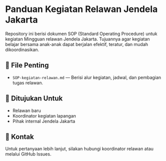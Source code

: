 # Panduan Kegiatan Relawan Jendela Jakarta

Repository ini berisi dokumen SOP (Standard Operating Procedure) untuk kegiatan Mingguan relawan Jendela Jakarta. Tujuannya agar kegiatan belajar bersama anak-anak dapat berjalan efektif, teratur, dan mudah dikoordinasikan.

## 📁 File Penting
- `SOP-kegiatan-relawan.md` — Berisi alur kegiatan, jadwal, dan pembagian tugas relawan.

## 👥 Ditujukan Untuk
- Relawan baru
- Koordinator kegiatan lapangan
- Pihak internal Jendela Jakarta

## 📌 Kontak
Untuk pertanyaan lebih lanjut, silakan hubungi koordinator relawan atau melalui GitHub Issues.
